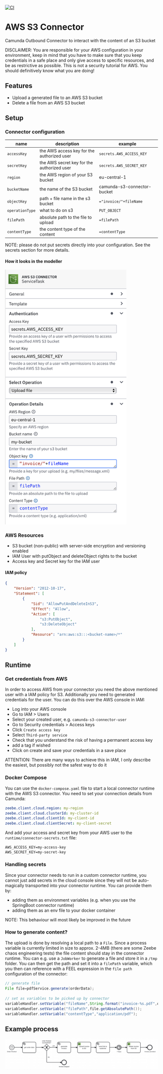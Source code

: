 [![CI](https://github.com/itsmestefanjay/camunda-s3-connector/actions/workflows/maven.yml/badge.svg?event=push)](https://github.com/itsmestefanjay/camunda-s3-connector/actions/workflows/maven.yml)

# AWS S3 Connector

Camunda Outbound Connector to interact with the content of an S3 bucket

DISCLAIMER: You are responsible for your AWS configuration in your environment, keep in mind that you have to make
sure that you keep credentials in a safe place and only give access to specific resources, and be as restrictive as 
possible. This is not a security tutorial for AWS. You should definitively know what you are doing!

## Features

- Upload a generated file to an AWS S3 bucket
- Delete a file from an AWS S3 bucket


## Setup

### Connector configuration

| name            | description                                | example                     |
|-----------------|--------------------------------------------|-----------------------------|
| `accessKey`     | the AWS access key for the authorized user | `secrets.AWS_ACCESS_KEY`    |
| `secretKey`     | the AWS secret key for the authorized user | `secrets.AWS_SECRET_KEY`    |
| `region`        | the AWS region of your S3 bucket           | eu-central-1                |
| `bucketName`    | the name of the S3 bucket                  | camunda-s3-connector-bucket |
| `objectKey`     | path + file name in the s3 bucket          | `="invoice/"+fileName`      |
| `operationType` | what to do on s3                           | `PUT_OBJECT`                |
| `filePath`      | absolute path to the file to upload        | `=filePath`                 |
| `contentType`   | the content type of the content            | `=contentType`              |

NOTE: please do not put secrets directly into your configuration. See the secrets section for more details.

#### How it looks in the modeller
<img src="assets/connector-config-example.png" alt="how it looks like in the modeller" width="400" />

### AWS Resources
- S3 bucket (non-public) with server-side encryption and versioning enabled
- IAM User with putObject and deleteObject rights to the bucket
- Access key and Secret key for the IAM user

#### IAM policy

```json
{
    "Version": "2012-10-17",
    "Statement": [
        {
            "Sid": "AllowPutAndDeleteInS3",
            "Effect": "Allow",
            "Action": [
                "s3:PutObject",
                "s3:DeleteObject"
            ],
            "Resource": "arn:aws:s3:::<bucket-name>/*"
        }
    ]
}
```

## Runtime

### Get credentials from AWS

In order to access AWS from your connector you need the above mentioned user with a IAM policy for S3. Additionally
you need to generated credentials for the user. You can do this over the AWS console in IAM:

- Log into your AWS console
- Go to IAM > Users
- Select your created user, e.g. `camunda-s3-connector-user`
- Go to Security credentials > Access keys
- Click `Create access key`
- Select `Third-party service`
- Check that you understand the risk of having a permanent access key
- add a tag if wished
- Click on create and save your credentials in a save place

ATTENTION: There are many ways to achieve this in IAM, I only describe the easiest, 
but possibly not the safest way to do it

### Docker Compose

You can use the `docker-compose.yaml` file to start a local connector runtime with the AWS S3 connector. You need to set 
your connection details from Camunda:

```yaml
zeebe.client.cloud.region: my-region
zeebe.client.cloud.clusterId: my-cluster-id
zeebe.client.cloud.clientId: my-client-id
zeebe.client.cloud.clientSecret: my-client-secret
```

And add your access and secret key from your AWS user to the `runtime/connector-secrets.txt` file:

```properties
AWS_ACCESS_KEY=my-access-key
AWS_SECRET_KEY=my-secret-key
```

### Handling secrets
Since your connector needs to run in a custom connector runtime, you cannot just add secrets in the cloud console since
they will not be auto-magically transported into your connector runtime. You can provide them by:

- adding them as environment variables (e.g. when you use the SpringBoot connector runtime)
- adding them as an env file to your docker container

NOTE: This behaviour will most likely be improved in the future

### How to generate content?
The upload is done by resolving a local path to a `File`. Since a process variable is currently limited in size to approx. 
2-4MB (there are some Zeebe chaos engineering tests) the file content should stay in the connector runtime. You can e.g. 
use a `JobWorker` to generate a file and store it in a `/tmp` folder. You can then get the path and set it into a `filePath` 
variable, which you then can reference with a FEEL expression in the `file path` configuration of the connector:

```java
// generate file
File file=pdfService.generate(orderData);

// set as variables to be picked up by connector
variableHandler.setVariable("fileName",String.format("invoice-%s.pdf",orderData.getInvoiceId));
variableHandler.setVariable("filePath",file.getAbsolutePath());
variableHandler.setVariable("contentType","application/pdf");
```

## Example process
![process.png](assets/process.png)
